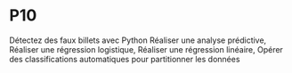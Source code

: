 # P10
Détectez des faux billets avec Python
Réaliser une analyse prédictive,
Réaliser une régression logistique,
Réaliser une régression linéaire,
Opérer des classifications automatiques pour partitionner les données
